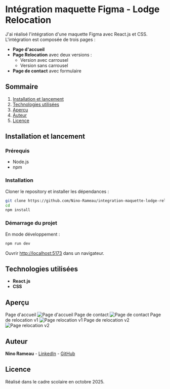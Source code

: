 # Intégration maquette Figma - Lodge Relocation

J'ai réalisé l'intégration d'une maquette Figma avec React.js et CSS.  
L'intégration est composée de trois pages :  
- **Page d'accueil**  
- **Page Relocation** avec deux versions :  
    - Version avec carrousel  
    - Version sans carrousel  
- **Page de contact** avec formulaire  

## Sommaire

1. [Installation et lancement](#installation-et-lancement)  
2. [Technologies utilisées](#technologies-utilisées)  
3. [Aperçu](#aperçu)  
4. [Auteur](#auteur)  
5. [Licence](#licence)  

## Installation et lancement

### Prérequis

- Node.js
- npm

### Installation

Cloner le repository et installer les dépendances :

```sh
git clone https://github.com/Nino-Rameau/integration-maquette-lodge-relocation.git
cd 
npm install
```

### Démarrage du projet

En mode développement :

```sh
npm run dev
```

Ouvrir [http://localhost:5173](http://localhost:5173/) dans un navigateur.



## Technologies utilisées

- **React.js** 
- **CSS** 


## Aperçu
Page d'accueil
![Page d'accueil](./img-readme/Desktop%20-%20Home%20page.png)
Page de contact
![Page de contact](./img-readme/Desktop%20-%20Contact.png)
Page de relocation v1
![Page relocation v1](./img-readme/Desktop%20-%20Page%20relocation%20v1.png)
Page de relocation v2
![Page relocation v2](./img-readme/Desktop%20-%20Page%20relocation%20v2.png)

## Auteur

**Nino Rameau** - [LinkedIn](https://www.linkedin.com/in/nino-rameau-1a0636332/) - [GitHub](https://github.com/Nino-Rameau)

## Licence

Réalisé dans le cadre scolaire en octobre 2025.